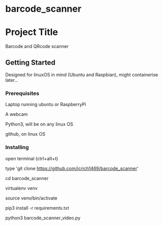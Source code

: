 # barcode_scanner



# Project Title

Barcode and QRcode scanner

## Getting Started

Designed for linuxOS in mind (Ubuntu and Raspbian), might containerise later...

### Prerequisites

Laptop running ubuntu or RaspberryPi

A webcam

Python3, will be on any linux OS

github, on  linux OS

### Installing

open terminal (ctrl+alt+t)

type 'git clone https://github.com/jcrich1469/barcode_scanner'

cd barcode_scanner

virtualenv venv

source venv/bin/activate

pip3 install -r requirements.txt

python3 barcode_scanner_video.py







